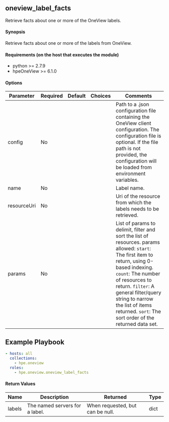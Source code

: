 ## oneview_label_facts
Retrieve facts about one or more of the OneView labels. 

#### Synopsis
 Retrieve facts about one or more of the labels from OneView.

#### Requirements (on the host that executes the module)
  * python >= 2.7.9
  * hpeOneView >= 6.1.0

#### Options

| Parameter     | Required    | Default  | Choices    | Comments |
| ------------- |-------------| ---------|----------- |--------- |
| config  |   No  |  | |  Path to a .json configuration file containing the OneView client configuration. The configuration file is optional. If the file path is not provided, the configuration will be loaded from environment variables.  |
| name  |   No  |  | |  Label name.  |
| resourceUri	| No	| | | Uri of the resource from which the labels needs to be retrieved. |
| params  |   No  |  | |  List of params to delimit, filter and sort the list of resources.  params allowed: `start`: The first item to return, using 0-based indexing. `count`: The number of resources to return. `filter`: A general filter/query string to narrow the list of items returned. `sort`: The sort order of the returned data set.  | `name_prefix` :  Filters the labels returned by the given prefix. All labels returned will have a name that starts with the given namePrefix. `category`: Filters the labels returned to those assigned to resources with the given category. Multiple category parameters can be supplied. `fields`:  Specifies which fields should be returned in the result set.

## Example Playbook
 
```yaml
- hosts: all
  collections:
    - hpe.oneview
  roles:
    - hpe.oneview.oneview_label_facts
```

#### Return Values

| Name          | Description  | Returned | Type       |
| ------------- |-------------| ---------|----------- |
| labels   | The named servers for a label. |  When requested, but can be null. |  dict |
